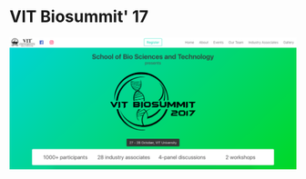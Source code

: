 # VIT Biosummit' 17
![Biosummit 2017](https://github.com/synchon/react-biosummit-17/blob/master/biosummit17.png "Biosummit 2017")
